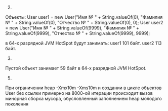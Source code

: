 2.
Объекты:
User user1 = new User("Имя № " + String.valueOf(0), "Фамилия № " +  String.valueOf(0), "Отчество № " +  String.valueOf(0), 0);
User user2 = new User("Имя № " + String.valueOf(9999), "Фамилия № " +  String.valueOf(9999), "Отчество № " +  String.valueOf(9999), 9999);

в 64-х разрядной JVM HotSpot будут занимать:
user1 101 байт.
user2 113 байт.

3. 
Пустой объект занимает 59 байт в 64-х разрядной JVM HotSpot.

5.
При ограничении heap  -Xmx10m -Xms10m и создании в цикле объектов User без ссылки примерно на 8000-ой итерации происходит вызов минорная сборка мусора, обусловленный заполнением heap молодого поколения